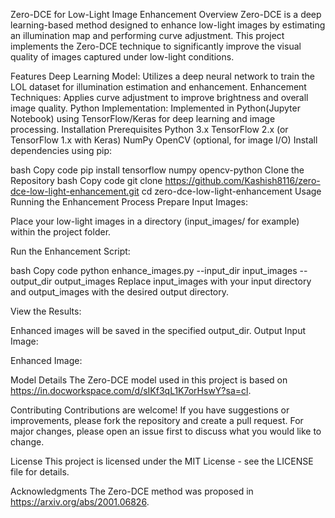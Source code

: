Zero-DCE for Low-Light Image Enhancement
Overview
Zero-DCE is a deep learning-based method designed to enhance low-light images by estimating an illumination map and performing curve adjustment. This project implements the Zero-DCE technique to significantly improve the visual quality of images captured under low-light conditions.

Features
Deep Learning Model: Utilizes a deep neural network to train the LOL dataset for illumination estimation and enhancement.
Enhancement Techniques: Applies curve adjustment to improve brightness and overall image quality.
Python Implementation: Implemented in Python(Jupyter Notebook) using TensorFlow/Keras for deep learning and image processing.
Installation
Prerequisites
Python 3.x
TensorFlow 2.x (or TensorFlow 1.x with Keras)
NumPy
OpenCV (optional, for image I/O)
Install dependencies using pip:

bash
Copy code
pip install tensorflow numpy opencv-python
Clone the Repository
bash
Copy code
git clone https://github.com/Kashish8116/zero-dce-low-light-enhancement.git
cd zero-dce-low-light-enhancement
Usage
Running the Enhancement Process
Prepare Input Images:

Place your low-light images in a directory (input_images/ for example) within the project folder.

Run the Enhancement Script:

bash
Copy code
python enhance_images.py --input_dir input_images --output_dir output_images
Replace input_images with your input directory and output_images with the desired output directory.

View the Results:

Enhanced images will be saved in the specified output_dir.
Output
Input Image:


Enhanced Image:


Model Details
The Zero-DCE model used in this project is based on https://in.docworkspace.com/d/sIKf3qL1K7orHswY?sa=cl.

Contributing
Contributions are welcome! If you have suggestions or improvements, please fork the repository and create a pull request. For major changes, please open an issue first to discuss what you would like to change.

License
This project is licensed under the MIT License - see the LICENSE file for details.

Acknowledgments
The Zero-DCE method was proposed in https://arxiv.org/abs/2001.06826.
